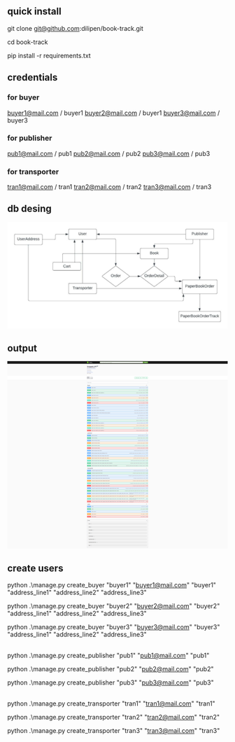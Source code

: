 ## quick install

git clone git@github.com:dilipen/book-track.git

cd book-track

pip install -r requirements.txt


## credentials

### for buyer
buyer1@mail.com / buyer1
buyer2@mail.com / buyer1
buyer3@mail.com / buyer3

### for publisher
pub1@mail.com / pub1
pub2@mail.com / pub2
pub3@mail.com / pub3

### for transporter
tran1@mail.com / tran1
tran2@mail.com / tran2
tran3@mail.com / tran3

## db desing
![db desing](Flowcharts.jpeg)

## output
![output](output.png)


## create users


python .\manage.py create_buyer "buyer1" "buyer1@mail.com" "buyer1" "address_line1" "address_line2" "address_line3"

python .\manage.py create_buyer "buyer2" "buyer2@mail.com" "buyer2" "address_line1" "address_line2" "address_line3"

python .\manage.py create_buyer "buyer3" "buyer3@mail.com" "buyer3" "address_line1" "address_line2" "address_line3"
<br/><br/>


python .\manage.py create_publisher "pub1" "pub1@mail.com" "pub1" 

python .\manage.py create_publisher "pub2" "pub2@mail.com" "pub2" 

python .\manage.py create_publisher "pub3" "pub3@mail.com" "pub3" 
<br/><br/>


python .\manage.py create_transporter "tran1" "tran1@mail.com" "tran1" 

python .\manage.py create_transporter "tran2" "tran2@mail.com" "tran2" 

python .\manage.py create_transporter "tran3" "tran3@mail.com" "tran3" 
<br/><br/>
